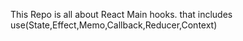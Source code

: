 This Repo is all about React Main hooks. that includes use(State,Effect,Memo,Callback,Reducer,Context)
